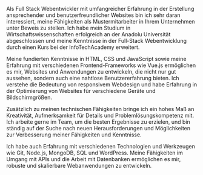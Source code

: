 
Als Full Stack Webentwickler mit umfangreicher Erfahrung in der Erstellung ansprechender und benutzerfreundlicher Websites bin ich sehr daran interessiert, meine Fähigkeiten als Mustermitarbeiter in Ihrem Unternehmen unter Beweis zu stellen. Ich habe mein Studium in Wirtschaftswissenschaften erfolgreich an der Anadolu Universität abgeschlossen und meine Kenntnisse in der Full-Stack Webentwicklung durch einen Kurs bei der InfoTechAcademy erweitert.

Meine fundierten Kenntnisse in HTML, CSS und JavaScript sowie meine Erfahrung mit verschiedenen Frontend-Frameworks wie Vue.js ermöglichen es mir, Websites und Anwendungen zu entwickeln, die nicht nur gut aussehen, sondern auch eine nahtlose Benutzererfahrung bieten. Ich verstehe die Bedeutung von responsivem Webdesign und habe Erfahrung in der Optimierung von Websites für verschiedene Geräte und Bildschirmgrößen.

Zusätzlich zu meinen technischen Fähigkeiten bringe ich ein hohes Maß an Kreativität, Aufmerksamkeit für Details und Problemlösungskompetenz mit. Ich arbeite gerne im Team, um die besten Ergebnisse zu erzielen, und bin ständig auf der Suche nach neuen Herausforderungen und Möglichkeiten zur Verbesserung meiner Fähigkeiten und Kenntnisse.

Ich habe auch Erfahrung mit verschiedenen Technologien und Werkzeugen wie Git, Node.js, MongoDB, SQL und WordPress. Meine Fähigkeiten im Umgang mit APIs und die Arbeit mit Datenbanken ermöglichen es mir, robuste und skalierbare Webanwendungen zu entwickeln.

